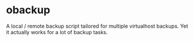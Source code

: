 obackup
=======

A local / remote backup script tailored for multiple virtualhost backups. Yet it actually works for a lot of backup tasks.
